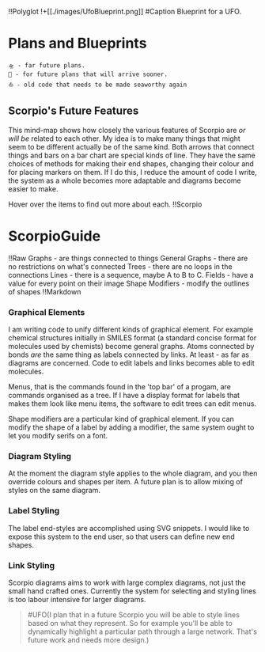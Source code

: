 !!Polyglot
!+[[./images/UfoBlueprint.png]]
 #Caption Blueprint for a UFO.
# Plans and Blueprints 
```Key to Plans
🛸 - far future plans. 
🚀 - for future plans that will arrive sooner.
⛵️ - old code that needs to be made seaworthy again
```
## Scorpio's Future Features
This mind-map shows how closely the various features of Scorpio are *or will be* related to each other. My idea is to make many things that might seem to be different actually be of the same kind. Both arrows that connect things and bars on a bar chart are special kinds of line. They have the same choices of methods for making their end shapes, changing their colour and for placing markers on them. If I do this, I reduce the amount of code I write, the system as a whole becomes more adaptable and diagrams become easier to make.

Hover over the items to find out more about each.
!!Scorpio
# ScorpioGuide
!!Raw
Graphs - are things connected to things
  General Graphs - there are no restrictions on what's connected
  Trees - there are no loops in the connections
  Lines - there is a sequence, maybe A to B to C.
Fields - have a value for every point on their image
Shape Modifiers - modify the outlines of shapes
!!Markdown

### Graphical Elements
I am writing code to unify different kinds of graphical element. For example chemical structures initially in SMILES format (a standard concise format for molecules used by chemists) become general graphs. Atoms connected by bonds *are* the same thing as labels connected by links. At least - as far as diagrams are concerned. Code to edit labels and links becomes able to edit molecules.

Menus, that is the commands found in the 'top bar' of a progam, are commands organised as a tree. If I have a display format for labels that makes them look like menu items, the software to edit trees can edit menus.

Shape modifiers are a particular kind of graphical element. If you can modify the shape of a label by adding a modifier, the same system ought to let you modify serifs on a font.

### Diagram Styling

At the moment the diagram style applies to the whole diagram, and you then override colours and shapes per item. A future plan is to allow mixing of styles on the same diagram.

### Label Styling

The label end-styles are accomplished using SVG snippets. I would like to expose this system to the end user, so that users can define new end shapes.

### Link Styling

Scorpio diagrams aims to work with large complex diagrams, not just the small hand crafted ones.  Currently the system for selecting and styling lines is too labour intensive for larger diagrams.

> #UFO(I plan that in a future Scorpio you will be able to style lines based on what they represent.  So for example you'll be able to dynamically highlight a particular path through a large network.  That's future work and needs more design.)
